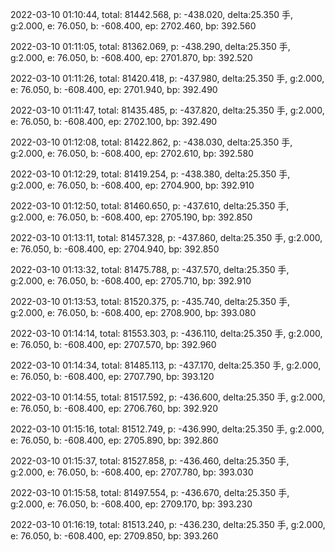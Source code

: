 2022-03-10 01:10:44, total: 81442.568, p: -438.020, delta:25.350 手, g:2.000, e: 76.050, b: -608.400, ep: 2702.460, bp: 392.560

2022-03-10 01:11:05, total: 81362.069, p: -438.290, delta:25.350 手, g:2.000, e: 76.050, b: -608.400, ep: 2701.870, bp: 392.520

2022-03-10 01:11:26, total: 81420.418, p: -437.980, delta:25.350 手, g:2.000, e: 76.050, b: -608.400, ep: 2701.940, bp: 392.490

2022-03-10 01:11:47, total: 81435.485, p: -437.820, delta:25.350 手, g:2.000, e: 76.050, b: -608.400, ep: 2702.100, bp: 392.490

2022-03-10 01:12:08, total: 81422.862, p: -438.030, delta:25.350 手, g:2.000, e: 76.050, b: -608.400, ep: 2702.610, bp: 392.580

2022-03-10 01:12:29, total: 81419.254, p: -438.380, delta:25.350 手, g:2.000, e: 76.050, b: -608.400, ep: 2704.900, bp: 392.910

2022-03-10 01:12:50, total: 81460.650, p: -437.610, delta:25.350 手, g:2.000, e: 76.050, b: -608.400, ep: 2705.190, bp: 392.850

2022-03-10 01:13:11, total: 81457.328, p: -437.860, delta:25.350 手, g:2.000, e: 76.050, b: -608.400, ep: 2704.940, bp: 392.850

2022-03-10 01:13:32, total: 81475.788, p: -437.570, delta:25.350 手, g:2.000, e: 76.050, b: -608.400, ep: 2705.710, bp: 392.910

2022-03-10 01:13:53, total: 81520.375, p: -435.740, delta:25.350 手, g:2.000, e: 76.050, b: -608.400, ep: 2708.900, bp: 393.080

2022-03-10 01:14:14, total: 81553.303, p: -436.110, delta:25.350 手, g:2.000, e: 76.050, b: -608.400, ep: 2707.570, bp: 392.960

2022-03-10 01:14:34, total: 81485.113, p: -437.170, delta:25.350 手, g:2.000, e: 76.050, b: -608.400, ep: 2707.790, bp: 393.120

2022-03-10 01:14:55, total: 81517.592, p: -436.600, delta:25.350 手, g:2.000, e: 76.050, b: -608.400, ep: 2706.760, bp: 392.920

2022-03-10 01:15:16, total: 81512.749, p: -436.990, delta:25.350 手, g:2.000, e: 76.050, b: -608.400, ep: 2705.890, bp: 392.860

2022-03-10 01:15:37, total: 81527.858, p: -436.460, delta:25.350 手, g:2.000, e: 76.050, b: -608.400, ep: 2707.780, bp: 393.030

2022-03-10 01:15:58, total: 81497.554, p: -436.670, delta:25.350 手, g:2.000, e: 76.050, b: -608.400, ep: 2709.170, bp: 393.230

2022-03-10 01:16:19, total: 81513.240, p: -436.230, delta:25.350 手, g:2.000, e: 76.050, b: -608.400, ep: 2709.850, bp: 393.260
